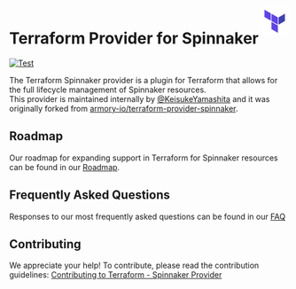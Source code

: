 <a href="https://terraform.io">
    <img src="https://github.com/hashicorp/terraform-website/blob/57c0c40b7e71d17f03c9067c9f469398dc1da360/public/img/logo.png" alt="Terraform logo" title="Terraform" align="right" height="50" />
</a>

# Terraform Provider for Spinnaker

[![Test](https://github.com/mercari/terraform-provider-spinnaker/actions/workflows/test-provider.yml/badge.svg?branch=master)](https://github.com/mercari/terraform-provider-spinnaker/actions/workflows/test-provider.yml)

The Terraform Spinnaker provider is a plugin for Terraform that allows for the full lifecycle management of Spinnaker resources.   
This provider is maintained internally by [@KeisukeYamashita](https://github.com/KeisukeYamashita) and it was originally forked from [armory-io/terraform-provider-spinnaker](https://github.com/armory-io/terraform-provider-spinnaker).

## Roadmap

Our roadmap for expanding support in Terraform for Spinnaker resources can be found in our [Roadmap](./ROADMAP.md).

## Frequently Asked Questions

Responses to our most frequently asked questions can be found in our [FAQ](./FAQ.md )

## Contributing

We appreciate your help!
To contribute, please read the contribution guidelines: [Contributing to Terraform - Spinnaker Provider](./CONTRIBUTING.md)
